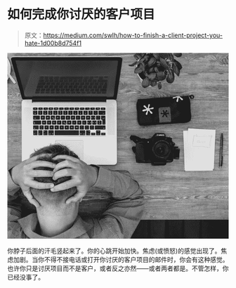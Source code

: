 # 如何完成你讨厌的客户项目

> 原文：<https://medium.com/swlh/how-to-finish-a-client-project-you-hate-1d00b8d754f1>

![](img/f0da72924fd07b58b91a0135c82daaae.png)

你脖子后面的汗毛竖起来了。你的心跳开始加快。焦虑(或愤怒)的感觉出现了。焦虑加剧。当你不得不接电话或打开你讨厌的客户项目的邮件时，你会有这种感觉。也许你只是讨厌项目而不是客户，或者反之亦然——或者两者都是。不管怎样，你已经没事了。